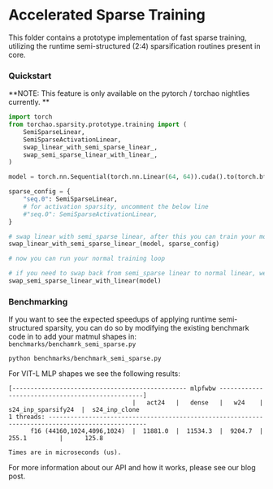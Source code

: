 # Accelerated Sparse Training

This folder contains a prototype implementation of fast sparse training, utilizing the runtime semi-structured (2:4) sparsification routines present in core.

### Quickstart
**NOTE: This feature is only available on the pytorch / torchao nightlies currently. **

```python
import torch
from torchao.sparsity.prototype.training import (
    SemiSparseLinear,
    SemiSparseActivationLinear,
    swap_linear_with_semi_sparse_linear_,
    swap_semi_sparse_linear_with_linear_,
)

model = torch.nn.Sequential(torch.nn.Linear(64, 64)).cuda().to(torch.bfloat16)

sparse_config = {
    "seq.0": SemiSparseLinear,
    # for activation sparsity, uncomment the below line
    #"seq.0": SemiSparseActivationLinear,
}

# swap linear with semi_sparse linear, after this you can train your model as usual.
swap_linear_with_semi_sparse_linear_(model, sparse_config)

# now you can run your normal training loop

# if you need to swap back from semi_sparse linear to normal linear, we provide a utility function
swap_semi_sparse_linear_with_linear(model)
```

### Benchmarking

If you want to see the expected speedups of applying runtime semi-structured sparsity, you can do so by modifying the existing benchmark code in to add your matmul shapes in:
`benchmarks/benchamrk_semi_sparse.py`

```
python benchmarks/benchmark_semi_sparse.py
```

For VIT-L MLP shapes we see the following results:
```
[------------------------------------------------ mlpfwbw -------------------------------------------------]
                                  |   act24   |   dense   |   w24    |  s24_inp_sparsify24  |  s24_inp_clone
1 threads: -------------------------------------------------------------------------------------------------
      f16 (44160,1024,4096,1024)  |  11881.0  |  11534.3  |  9204.7  |        255.1         |      125.8

Times are in microseconds (us).
```

For more information about our API and how it works, please see our blog post.
